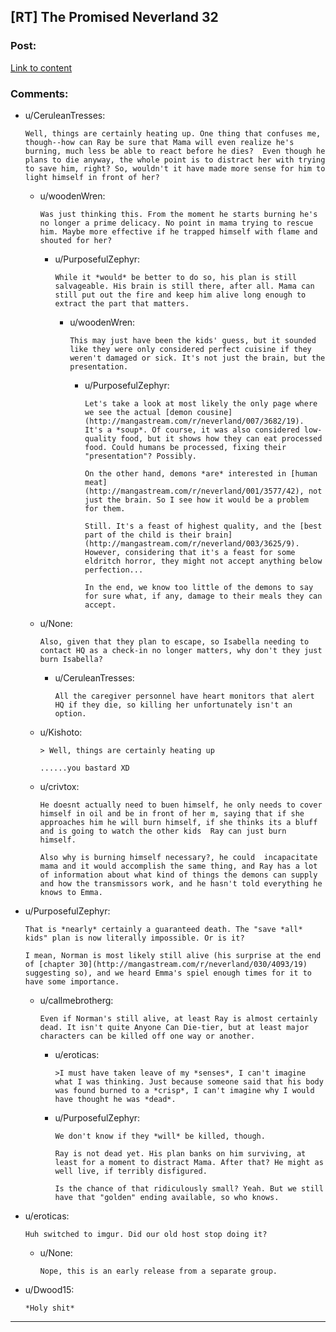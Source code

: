 ## [RT] The Promised Neverland 32

### Post:

[Link to content](http://imgur.com/a/oQVSZ)

### Comments:

- u/CeruleanTresses:
  ```
  Well, things are certainly heating up. One thing that confuses me, though--how can Ray be sure that Mama will even realize he's burning, much less be able to react before he dies?  Even though he plans to die anyway, the whole point is to distract her with trying to save him, right? So, wouldn't it have made more sense for him to light himself in front of her?
  ```

  - u/woodenWren:
    ```
    Was just thinking this. From the moment he starts burning he's no longer a prime delicacy. No point in mama trying to rescue him. Maybe more effective if he trapped himself with flame and shouted for her?
    ```

    - u/PurposefulZephyr:
      ```
      While it *would* be better to do so, his plan is still salvageable. His brain is still there, after all. Mama can still put out the fire and keep him alive long enough to extract the part that matters.
      ```

      - u/woodenWren:
        ```
        This may just have been the kids' guess, but it sounded like they were only considered perfect cuisine if they weren't damaged or sick. It's not just the brain, but the presentation.
        ```

        - u/PurposefulZephyr:
          ```
          Let's take a look at most likely the only page where we see the actual [demon cousine](http://mangastream.com/r/neverland/007/3682/19). It's a *soup*. Of course, it was also considered low-quality food, but it shows how they can eat processed food. Could humans be processed, fixing their "presentation"? Possibly.

          On the other hand, demons *are* interested in [human meat](http://mangastream.com/r/neverland/001/3577/42), not just the brain. So I see how it would be a problem for them. 

          Still. It's a feast of highest quality, and the [best part of the child is their brain](http://mangastream.com/r/neverland/003/3625/9). However, considering that it's a feast for some eldritch horror, they might not accept anything below perfection...

          In the end, we know too little of the demons to say for sure what, if any, damage to their meals they can accept.
          ```

  - u/None:
    ```
    Also, given that they plan to escape, so Isabella needing to contact HQ as a check-in no longer matters, why don't they just burn Isabella?
    ```

    - u/CeruleanTresses:
      ```
      All the caregiver personnel have heart monitors that alert HQ if they die, so killing her unfortunately isn't an option.
      ```

  - u/Kishoto:
    ```
    > Well, things are certainly heating up

    ......you bastard XD
    ```

  - u/crivtox:
    ```
    He doesnt actually need to buen himself, he only needs to cover himself in oil and be in front of her m, saying that if she approaches him he will burn himself, if she thinks its a bluff and is going to watch the other kids  Ray can just burn himself. 

    Also why is burning himself necessary?, he could  incapacitate mama and it would accomplish the same thing, and Ray has a lot of information about what kind of things the demons can supply and how the transmissors work, and he hasn't told everything he knows to Emma.
    ```

- u/PurposefulZephyr:
  ```
  That is *nearly* certainly a guaranteed death. The "save *all* kids" plan is now literally impossible. Or is it? 

  I mean, Norman is most likely still alive (his surprise at the end of [chapter 30](http://mangastream.com/r/neverland/030/4093/19) suggesting so), and we heard Emma's spiel enough times for it to have some importance.
  ```

  - u/callmebrotherg:
    ```
    Even if Norman's still alive, at least Ray is almost certainly dead. It isn't quite Anyone Can Die-tier, but at least major characters can be killed off one way or another.
    ```

    - u/eroticas:
      ```
      >I must have taken leave of my *senses*, I can't imagine what I was thinking. Just because someone said that his body was found burned to a *crisp*, I can't imagine why I would have thought he was *dead*.
      ```

    - u/PurposefulZephyr:
      ```
      We don't know if they *will* be killed, though.

      Ray is not dead yet. His plan banks on him surviving, at least for a moment to distract Mama. After that? He might as well live, if terribly disfigured. 

      Is the chance of that ridiculously small? Yeah. But we still have that "golden" ending available, so who knows.
      ```

- u/eroticas:
  ```
  Huh switched to imgur. Did our old host stop doing it?
  ```

  - u/None:
    ```
    Nope, this is an early release from a separate group.
    ```

- u/Dwood15:
  ```
  *Holy shit*
  ```

---

